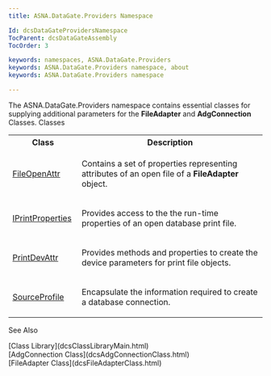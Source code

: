 ```yaml
---
title: ASNA.DataGate.Providers Namespace

Id: dcsDataGateProvidersNamespace
TocParent: dcsDataGateAssembly
TocOrder: 3

keywords: namespaces, ASNA.DataGate.Providers
keywords: ASNA.DataGate.Providers namespace, about
keywords: ASNA.DataGate.Providers namespace

---
```


The ASNA.DataGate.Providers namespace contains essential classes for supplying additional parameters for the **FileAdapter** and **AdgConnection** Classes. 
Classes

<table class="dtTABLE" id="Table2" x-use-null-cells="x-use-null-cells" style="border-spacing: 0px;     x-cell-content-align: Top" cellspacing="0">
          <colgroup span="1">
            <col span="1" style="WIDTH: 20%" />
            <col span="1" style="WIDTH: 70%" />
          </colgroup>
          <tr>
            <th colspan="1" rowspan="1">Class</th>
            <th colspan="1" rowspan="1">Description</th>
          </tr>
          <tr>
            <td colspan="1" rowspan="1">

[FileOpenAttr](dcsFileOpenAttrClass.html) 
</td>
            <td colspan="1" rowspan="1">

Contains a set of properties representing attributes of an open file of a **FileAdapter** object.
</td>
          </tr>
          <tr>
            <td colspan="1" rowspan="1">

[IPrintProperties](dcsIPrintPropertiesClass.html) 
</td>
            <td colspan="1" rowspan="1">

Provides access to the the run-time properties of an open database print file.
</td>
          </tr>
          <tr>
            <td colspan="1" rowspan="1">

[PrintDevAttr](dcsPrintDevAttrClass.html) 
</td>
            <td colspan="1" rowspan="1">

Provides methods and properties to create the device parameters for print file objects.
</td>
          </tr>
          <tr>
            <td colspan="1" rowspan="1">

[ SourceProfile](dcsSourceProfileClass.html) 
</td>
            <td colspan="1" rowspan="1">

Encapsulate the information required to create a database connection.
</td>
          </tr>
</table>

See Also

<dl />
      [Class Library](dcsClassLibraryMain.html)
      <br />
      [AdgConnection Class](dcsAdgConnectionClass.html)
      <br />
      [FileAdapter Class](dcsFileAdapterClass.html)


